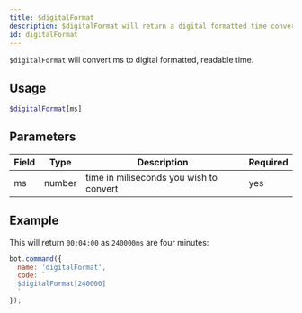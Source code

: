 ```yaml
---
title: $digitalFormat 
description: $digitalFormat will return a digital formatted time converted from ms.
id: digitalFormat
---
```


`$digitalFormat` will convert ms to digital formatted, readable time.

## Usage

```php
$digitalFormat[ms]
```

## Parameters 


| Field     | Type    | Description                                        | Required |
|-----------|---------|----------------------------------------------------|----------|
| ms        | number  | time in miliseconds you wish to convert            | yes      |


## Example

This will return `00:04:00` as `240000ms` are four minutes:

```javascript
bot.command({
  name: 'digitalFormat',
  code: `
  $digitalFormat[240000]
  `
});
```
